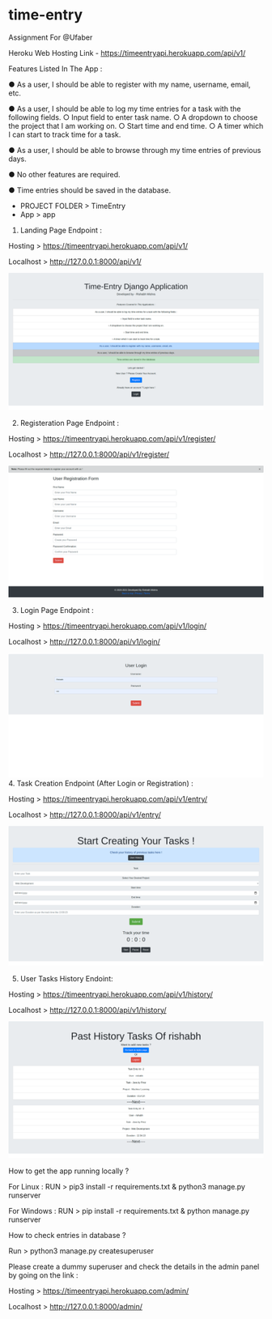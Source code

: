 # time-entry

Assignment For @Ufaber

Heroku Web Hosting Link - https://timeentryapi.herokuapp.com/api/v1/

Features Listed In The App :

● As a user, I should be able to register with my name, username, email, etc.

● As a user, I should be able to log my time entries for a task with the following fields.
          ○ Input field to enter task name.
          ○ A dropdown to choose the project that I am working on.
          ○ Start time and end time.
          ○ A timer which I can start to track time for a task.
          
● As a user, I should be able to browse through my time entries of previous days.

● No other features are required.

● Time entries should be saved in the database.


- PROJECT FOLDER > TimeEntry
- App > app

1. Landing Page Endpoint :


Hosting > https://timeentryapi.herokuapp.com/api/v1/


Localhost > http://127.0.0.1:8000/api/v1/

![](working-screenshots/1.png)

2. Registeration Page Endpoint :


Hosting > https://timeentryapi.herokuapp.com/api/v1/register/


Localhost > http://127.0.0.1:8000/api/v1/register/

![](working-screenshots/2.png)

3. Login Page Endpoint :


Hosting > https://timeentryapi.herokuapp.com/api/v1/login/


Localhost > http://127.0.0.1:8000/api/v1/login/


![](working-screenshots/3.png)
4. Task Creation Endpoint (After Login or Registration) :


Hosting > https://timeentryapi.herokuapp.com/api/v1/entry/


Localhost > http://127.0.0.1:8000/api/v1/entry/

![](working-screenshots/4.png)

5. User Tasks History Endoint:


Hosting > https://timeentryapi.herokuapp.com/api/v1/history/


Localhost > http://127.0.0.1:8000/api/v1/history/

![](working-screenshots/5.png)



How to get the app running locally ?

For Linux : RUN > pip3 install -r requirements.txt & python3 manage.py runserver

For Windows : RUN > pip install -r requirements.txt & python manage.py runserver

How to check entries in database ?

Run > python3 manage.py createsuperuser 

Please create a dummy superuser and check the details in the admin panel by going on the link : 


Hosting > https://timeentryapi.herokuapp.com/admin/

Localhost > http://127.0.0.1:8000/admin/

